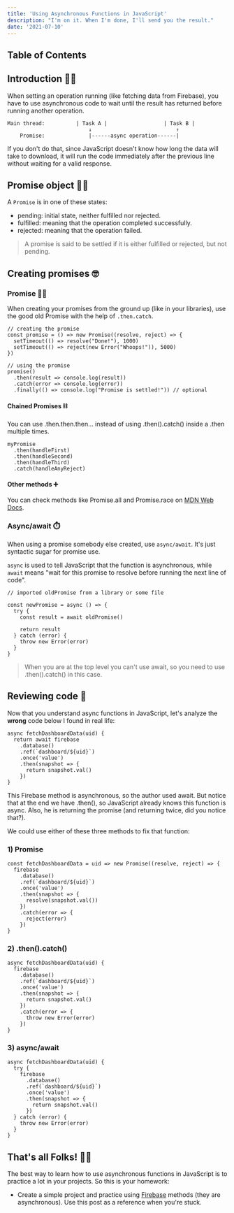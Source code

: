 ```yaml
---
title: 'Using Asynchronous Functions in JavaScript'
description: "I'm on it. When I'm done, I'll send you the result."
date: '2021-07-10'
---
```


## Table of Contents

## Introduction <span class="emoji">👋🏻</span>

When setting an operation running (like fetching data from Firebase), you have to use asynchronous code to wait until the result has returned before running another operation.

```markup
Main thread:          | Task A |                  | Task B |
                          ↓                           ↑
    Promise:              |------async operation------|
```

If you don't do that, since JavaScript doesn't know how long the data will take to download, it will run the code immediately after the previous line without waiting for a valid response.

## Promise object <span class="emoji">🙏🏻</span>

A `Promise` is in one of these states:

- pending: initial state, neither fulfilled nor rejected.
- fulfilled: meaning that the operation completed successfully.
- rejected: meaning that the operation failed.

> A promise is said to be settled if it is either fulfilled or rejected, but not pending.

## Creating promises <span class="emoji">🤓</span>

### Promise <span class="emoji">🧓🏻</span>

When creating your promises from the ground up (like in your libraries), use the good old Promise with the help of `.then.catch`.

```js[class="line-numbers"]
// creating the promise
const promise = () => new Promise((resolve, reject) => {
  setTimeout(() => resolve("Done!"), 1000)
  setTimeout(() => reject(new Error("Whoops!")), 5000)
})

// using the promise
promise()
  .then(result => console.log(result))
  .catch(error => console.log(error))
  .finally(() => console.log("Promise is settled!")) // optional
```

#### Chained Promises <span class="emoji">⛓️</span>

You can use .then.then.then... instead of using .then().catch() inside a .then multiple times.

```js[class="line-numbers"]
myPromise
  .then(handleFirst)
  .then(handleSecond)
  .then(handleThird)
  .catch(handleAnyReject)
```

#### Other methods <span class="emoji">➕</span>

You can check methods like Promise.all and Promise.race on [MDN Web Docs](https://developer.mozilla.org/en-US/docs/Web/JavaScript/Reference/Global_Objects/Promise#static_methods).

### Async/await <span class="emoji">⏱️</span>

When using a promise somebody else created, use `async/await`. It's just syntactic sugar for promise use.

`async` is used to tell JavaScript that the function is asynchronous, while `await` means "wait for this promise to resolve before running the next line of code".

```js[class="line-numbers"]
// imported oldPromise from a library or some file

const newPromise = async () => {
  try {
    const result = await oldPromise()

    return result
  } catch (error) {
    throw new Error(error)
  }
}
```

> When you are at the top level you can't use await, so you need to use .then().catch() in this case.

## Reviewing code <span class="emoji">🧠</span>

Now that you understand async functions in JavaScript, let's analyze the **wrong** code below I found in real life:

```js[class="line-numbers"]
async fetchDashboardData(uid) {
  return await firebase
    .database()
    .ref(`dashboard/${uid}`)
    .once('value')
    .then(snapshot => {
      return snapshot.val()
    })
}
```

This Firebase method is asynchronous, so the author used await. But notice that at the end we have .then(), so JavaScript already knows this function is async. Also, he is returning the promise (and returning twice, did you notice that?).

We could use either of these three methods to fix that function:

### 1) Promise

```js[class="line-numbers"]
const fetchDashboardData = uid => new Promise((resolve, reject) => {
  firebase
    .database()
    .ref(`dashboard/${uid}`)
    .once('value')
    .then(snapshot => {
      resolve(snapshot.val())
    })
    .catch(error => {
      reject(error)
    })
}
```

### 2) .then().catch()

```js[class="line-numbers"]
async fetchDashboardData(uid) {
  firebase
    .database()
    .ref(`dashboard/${uid}`)
    .once('value')
    .then(snapshot => {
      return snapshot.val()
    })
    .catch(error => {
      throw new Error(error)
    })
}
```

### 3) async/await

```js[class="line-numbers"]
async fetchDashboardData(uid) {
  try {
    firebase
      .database()
      .ref(`dashboard/${uid}`)
      .once('value')
      .then(snapshot => {
        return snapshot.val()
      })
  } catch (error) {
    throw new Error(error)
  }
}
```

## That's all Folks! <span class="emoji">🐰🥕</span>

The best way to learn how to use asynchronous functions in JavaScript is to practice a lot in your projects. So this is your homework:

- Create a simple project and practice using [Firebase](https://firebase.google.com/) methods (they are asynchronous). Use this post as a reference when you're stuck.
